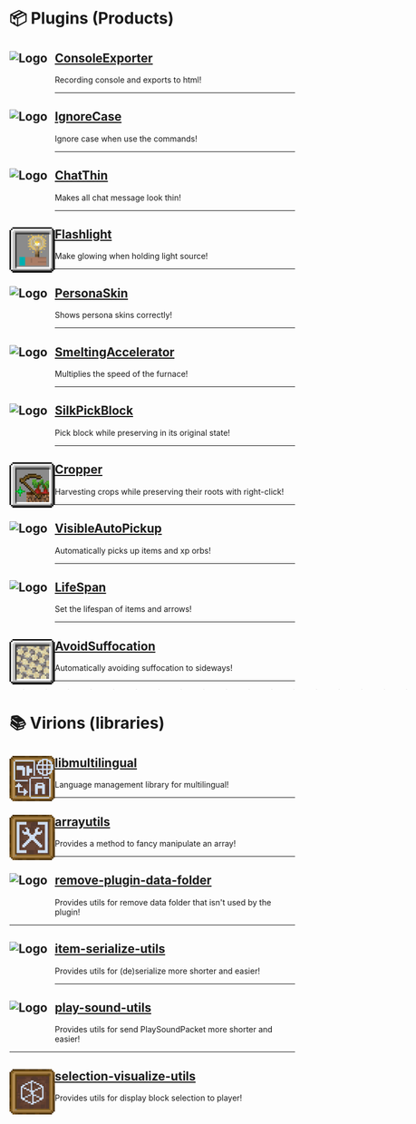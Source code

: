 # :package: Plugins (Products)

<h2>
  <a href="https://github.com/presentkim-pm/ConsoleExporter">
    <img align="left" src="https://raw.githubusercontent.com/presentkim-pm/ConsoleExporter/main/assets/icon.png" alt="Logo" width="80" height="80">
    ConsoleExporter
  </a>
</h2>
<p>Recording console and exports to html!</p>

-----

<h2>
  <a href="https://github.com/presentkim-pm/IgnoreCase">
    <img align="left" src="https://raw.githubusercontent.com/presentkim-pm/IgnoreCase/main/assets/icon.png" alt="Logo" width="80" height="80">
    IgnoreCase
  </a>
</h2>
<p>Ignore case when use the commands!</p>

-----

<h2>
  <a href="https://github.com/presentkim-pm/ChatThin">
    <img align="left" src="https://raw.githubusercontent.com/presentkim-pm/ChatThin/main/assets/icon.png" alt="Logo" width="80" height="80">
    ChatThin
  </a>
</h2>
<p>Makes all chat message look thin!</p>

-----

<h2>
  <a href="https://github.com/presentkim-pm/Flashlight">
    <img align="left" src="https://raw.githubusercontent.com/presentkim-pm/Flashlight/main/assets/icon.png" alt="Logo" width="80" height="80">
    Flashlight
  </a>
</h2>
<p>Make glowing when holding light source!</p>

-----

<h2>
  <a href="https://github.com/presentkim-pm/PersonaSkin">
    <img align="left" src="https://raw.githubusercontent.com/presentkim-pm/PersonaSkin/main/assets/icon.png" alt="Logo" width="80" height="80">
    PersonaSkin
  </a>
</h2>
<p>Shows persona skins correctly!</p>

-----

<h2>
  <a href="https://github.com/presentkim-pm/SmeltingAccelerator">
    <img align="left" src="https://raw.githubusercontent.com/presentkim-pm/SmeltingAccelerator/main/assets/icon.png" alt="Logo" width="80" height="80">
    SmeltingAccelerator
  </a>
</h2>
<p>Multiplies the speed of the furnace!</p>

-----

<h2>
  <a href="https://github.com/presentkim-pm/SilkPickBlock">
    <img align="left" src="https://raw.githubusercontent.com/presentkim-pm/SilkPickBlock/main/assets/icon.png" alt="Logo" width="80" height="80">
    SilkPickBlock
  </a>
</h2>
<p>Pick block while preserving in its original state!</p>

-----

<h2>
  <a href="https://github.com/presentkim-pm/Cropper">
    <img align="left" src="https://raw.githubusercontent.com/presentkim-pm/Cropper/main/assets/icon.png" alt="Logo" width="80" height="80">
    Cropper
  </a>
</h2>
<p>Harvesting crops while preserving their roots with right-click!</p>

-----

<h2>
  <a href="https://github.com/presentkim-pm/VisibleAutoPickup">
    <img align="left" src="https://raw.githubusercontent.com/presentkim-pm/VisibleAutoPickup/main/assets/icon.png" alt="Logo" width="80" height="80">
    VisibleAutoPickup
  </a>
</h2>
<p>Automatically picks up items and xp orbs!</p>

-----

<h2>
  <a href="https://github.com/presentkim-pm/LifeSpan">
    <img align="left" src="https://raw.githubusercontent.com/presentkim-pm/LifeSpan/main/assets/icon.png" alt="Logo" width="80" height="80">
    LifeSpan
  </a>
</h2>
<p>Set the lifespan of items and arrows!</p>

-----

<h2>
  <a href="https://github.com/presentkim-pm/AvoidSuffocation">
    <img align="left" src="https://raw.githubusercontent.com/presentkim-pm/AvoidSuffocation/main/assets/icon.png" alt="Logo" width="80" height="80">
    AvoidSuffocation
  </a>
</h2>
<p>Automatically avoiding suffocation to sideways!</p>

-----

> > > > > > > > > > > > > > > > > > > > > -----

# :books: Virions (libraries)

<h2>
  <a href="https://github.com/presentkim-pm/libmultilingual">
    <img align="left" src="https://raw.githubusercontent.com/presentkim-pm/libmultilingual/main/assets/icon.png" alt="Logo" width="80" height="80">
    <strong>libmultilingual</strong>
  </a>
</h2>
<p>Language management library for multilingual!</p>

-----

<h2>
  <a href="https://github.com/presentkim-pm/arrayutils">
    <img align="left" src="https://raw.githubusercontent.com/presentkim-pm/arrayutils/main/assets/icon.png" alt="Logo" width="80" height="80">
    <strong>arrayutils</strong>
  </a>
</h2>
<p>Provides a method to fancy manipulate an array!</p>

-----

<h2>
  <a href="https://github.com/presentkim-pm/remove-plugin-data-folder">
    <img align="left" src="https://raw.githubusercontent.com/presentkim-pm/remove-plugin-data-folder/main/assets/icon.png" alt="Logo" width="80" height="80">
    <strong>remove-plugin-data-folder</strong>
  </a>
</h2>
<p>Provides utils for remove data folder that isn't used by the plugin!</p>

-----

<h2>
  <a href="https://github.com/presentkim-pm/item-serialize-utils">
    <img align="left" src="https://raw.githubusercontent.com/presentkim-pm/item-serialize-utils/main/assets/icon.png" alt="Logo" width="80" height="80">
    <strong>item-serialize-utils</strong>
  </a>
</h2>
<p>Provides utils for (de)serialize more shorter and easier!</p>

-----

<h2>
  <a href="https://github.com/presentkim-pm/play-sound-utils">
    <img align="left" src="https://raw.githubusercontent.com/presentkim-pm/play-sound-utils/main/assets/icon.png" alt="Logo" width="80" height="80">
    <strong>play-sound-utils</strong>
  </a>
</h2>
<p>Provides utils for send PlaySoundPacket more shorter and easier!</p>

-----

<h2>
  <a href="https://github.com/presentkim-pm/selection-visualize-utils">
    <img align="left" src="https://raw.githubusercontent.com/presentkim-pm/selection-visualize-utils/main/assets/icon.png" alt="Logo" width="80" height="80">
    <strong>selection-visualize-utils</strong>
  </a>
</h2>
<p>Provides utils for display block selection to player!</p>
